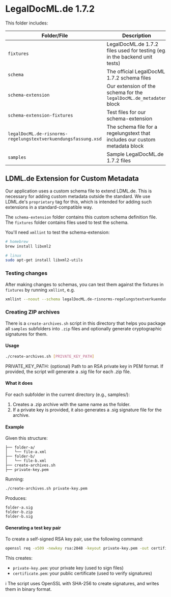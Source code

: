 # LegalDocML.de 1.7.2

This folder includes:

| Folder/File                                                   | Description                                                                 |
|---------------------------------------------------------------|-----------------------------------------------------------------------------|
| `fixtures`                                                    | LegalDocML.de 1.7.2 files used for testing (eg. in the backend unit tests)  |
| `schema`                                                      | The official LegalDocML 1.7.2 schema files                                  |
| `schema-extension`                                            | Our extension of the schema for the `legalDocML.de_metadaten` block         |
| `schema-extension-fixtures`                                   | Test files for our schema-extension                                         |
| `legalDocML.de-risnorms-regelungstextverkuendungsfassung.xsd` | The schema file for a regelungstext that includes our custom metadata block |
| `samples`                                                     | Sample LegalDocML.de 1.7.2 files                                            |

## LDML.de Extension for Custom Metadata

Our application uses a custom schema file to extend LDML.de. This is necessary for adding custom metadata outside the standard. We use LDML.de's `proprietary` tag for this, which is intended for adding such extensions in a standard-compatible way.

The `schema-extension` folder contains this custom schema definition file. The `fixtures` folder contains files used to test the schema.

You'll need `xmllint` to test the schema-extension:

```sh
# homebrew
brew install libxml2

# linux
sudo apt-get install libxml2-utils
```

### Testing changes

After making changes to schemas, you can test them against the fixtures in `fixtures` by running `xmllint`, e.g.

```sh
xmllint --noout --schema legalDocML.de-risnorms-regelungstextverkuendungsfassung.xsd schema-extension-fixtures/SaatG_regelungstext.xml
```


### Creating ZIP archives

There is a `create-archives.sh` script in this directory that helps you package all `samples` subfolders into `.zip` files and optionally generate cryptographic signatures for them.

#### Usage

```bash
./create-archives.sh [PRIVATE_KEY_PATH]
```
PRIVATE_KEY_PATH: (optional) Path to an RSA private key in PEM format. If provided, the script will generate a .sig file for each .zip file.

#### What it does

For each subfolder in the current directory (e.g., samples/):
1. Creates a .zip archive with the same name as the folder.
2. If a private key is provided, it also generates a .sig signature file for the archive.

#### Example
Given this structure:
```samples/
├── folder-a/
│   └── file-a.xml
├── folder-b/
│   └── file-b.xml
├── create-archives.sh
├── private-key.pem
```
Running:
```bash
./create-archives.sh private-key.pem
```
Produces:
```folder-a.zip
folder-a.sig
folder-b.zip
folder-b.sig
```
#### Generating a test key pair
To create a self-signed RSA key pair, use the following command:
```bash
openssl req -x509 -newkey rsa:2048 -keyout private-key.pem -out certificate.pem -days 365 -nodes
```
This creates:
- `private-key.pem`: your private key (used to sign files)
- `certificate.pem`: your public certificate (used to verify signatures)

ℹ️ The script uses OpenSSL with SHA-256 to create signatures, and writes them in binary format.
